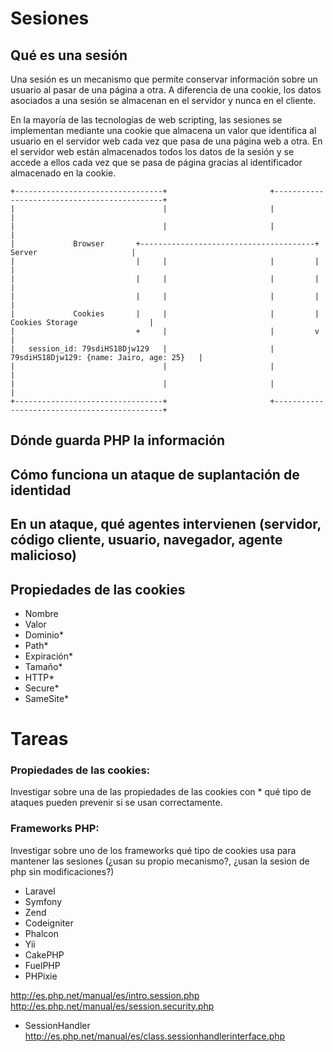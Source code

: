 # Sesiones

## Qué es una sesión

Una sesión es un mecanismo que permite conservar información sobre un usuario al pasar de una página a otra. A diferencia de una cookie, los datos asociados a una sesión se almacenan en el servidor y nunca en el cliente.

En la mayoría de las tecnologías de web scripting, las sesiones se implementan mediante una cookie que almacena un valor que identifica al usuario en el servidor web cada vez que pasa de una página web a otra. En el servidor web están almacenados todos los datos de la sesión y se accede a ellos cada vez que se pasa de página gracias al identificador almacenado en la cookie.


```
+---------------------------------+                       +---------------------------------------------+
|                                 |                       |                                             |
|                                 |                       |                                             |
|             Browser       +---------------------------------------+        Server                     |
|                           |     |                       |         |                                   |
|                           |     |                       |         |                                   |
|                           |     |                       |         |                                   |
|             Cookies       |     |                       |         |    Cookies Storage                |
|                           +     |                       |         v                                   |
|   session_id: 79sdiHS18Djw129   |                       |   79sdiHS18Djw129: {name: Jairo, age: 25}   |
|                                 |                       |                                             |
|                                 |                       |                                             |
+---------------------------------+                       +---------------------------------------------+

```

## Dónde guarda PHP la información

## Cómo funciona un ataque de suplantación de identidad

## En un ataque, qué agentes intervienen (servidor, código cliente, usuario, navegador, agente malicioso)

## Propiedades de las cookies
 * Nombre
 * Valor
 * Dominio*
 * Path*
 * Expiración*
 * Tamaño*
 * HTTP*
 * Secure*
 * SameSite*


# Tareas

### Propiedades de las cookies:

Investigar sobre una de las propiedades de las cookies con * qué tipo de ataques pueden prevenir si se usan correctamente.

### Frameworks PHP:

Investigar sobre uno de los frameworks qué tipo de cookies usa para mantener las sesiones (¿usan su propio mecanismo?, ¿usan la sesion de php sin modificaciones?)

- Laravel
- Symfony
- Zend
- Codeigniter
- Phalcon
- Yii
- CakePHP
- FuelPHP
- PHPixie


http://es.php.net/manual/es/intro.session.php
http://es.php.net/manual/es/session.security.php

- SessionHandler http://es.php.net/manual/es/class.sessionhandlerinterface.php
